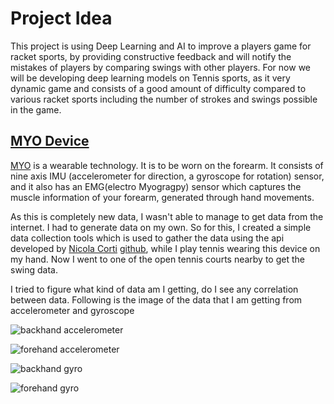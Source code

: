 # Project Idea

This project is using Deep Learning and AI to improve a players game for racket sports, by providing constructive feedback and will notify the mistakes of players by comparing swings with other players. For now we will be developing deep learning models on Tennis sports, as it very dynamic game and consists of a good amount of difficulty compared to various racket sports including the number of strokes and swings possible in the game.

## [MYO Device](https://www.myo.com/)

[MYO](https://www.myo.com/) is a wearable technology. It is to be worn on the forearm. It consists of nine axis IMU (accelerometer for direction, a gyroscope for rotation) sensor, and it also has an EMG(electro Myogragpy) sensor which captures the muscle information of your forearm, generated through hand movements.



As this is completely new data, I wasn't able to manage to get data from the internet. I had to generate data on my own. So for this, I created a simple data collection tools which is used to gather the data using the api developed by [Nicola Corti](https://github.com/cortinico/) [github](https://github.com/cortinico/myonnaise), while I play tennis wearing this device on my hand. Now I went to one of the open tennis courts nearby to get the swing data.


I tried to figure what kind of data am I getting, do I see any correlation between data. 
Following is the image of the data that I am getting from accelerometer and gyroscope

![backhand accelerometer](data_analysis/acc-backand.png)

![forehand accelerometer](data_analysis/acc-forhand.png)


![backhand gyro](data_analysis/gyro-topspin-backhand.png)

![forehand gyro](data_analysis/gyro-topspin-forehand.png)

